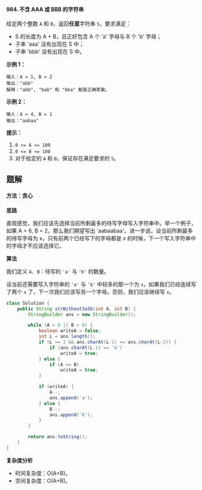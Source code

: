 #### 984. 不含 AAA 或 BBB 的字符串

给定两个整数 `A` 和 `B`，返回**任意**字符串 `S`，要求满足：

* S 的长度为 A + B，且正好包含 A 个 'a' 字母与 B 个 'b' 字母；
* 子串 'aaa' 没有出现在 S 中；
* 子串 'bbb' 没有出现在 S 中。

**示例 1：**

```shell
输入：A = 1, B = 2
输出："abb"
解释："abb", "bab" 和 "bba" 都是正确答案。
```

**示例 2：**

```shell
输入：A = 4, B = 1
输出："aabaa"
```

**提示：**

1. `0 <= A <= 100`
2. `0 <= B <= 100`
3. 对于给定的 `A` 和 `B`，保证存在满足要求的 `S`。



## 题解

#### 方法：贪心

**思路**

直观感觉，我们应该先选择当前所剩最多的待写字母写入字符串中。举一个例子，如果 A = 6, B = 2，那么我们期望写出 'aabaabaa'。进一步说，设当前所剩最多的待写字母为 x，只有前两个已经写下的字母都是 x 的时候，下一个写入字符串中的字母才不应该选择它。

**算法**

我们定义 `A, B`：待写的 `'a'` 与 `'b'` 的数量。

设当前还需要写入字符串的 `'a'` 与 `'b'` 中较多的那一个为 `x`，如果我们已经连续写了两个 `x` 了，下一次我们应该写另一个字母。否则，我们应该继续写 `x`。

```java
class Solution {
    public String strWithout3a3b(int A, int B) {
        StringBuilder ans = new StringBuilder();

        while (A > 0 || B > 0) {
            boolean writeA = false;
            int L = ans.length();
            if (L >= 2 && ans.charAt(L-1) == ans.charAt(L-2)) {
                if (ans.charAt(L-1) == 'b')
                    writeA = true;
            } else {
                if (A >= B)
                    writeA = true;
            }

            if (writeA) {
                A--;
                ans.append('a');
            } else {
                B--;
                ans.append('b');
            }
        }

        return ans.toString();
    }
}
```

**复杂度分析**

- 时间复杂度：O(A+B)。
- 空间复杂度：O(A+B)。
